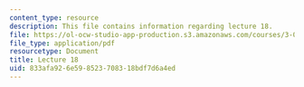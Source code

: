 ```yaml
---
content_type: resource
description: This file contains information regarding lecture 18.
file: https://ol-ocw-studio-app-production.s3.amazonaws.com/courses/3-024-electronic-optical-and-magnetic-properties-of-materials-spring-2013/833afa926e598523708318bdf7d6a4ed_MIT3_024S13_2012lec18.pdf
file_type: application/pdf
resourcetype: Document
title: Lecture 18
uid: 833afa92-6e59-8523-7083-18bdf7d6a4ed
---
```

